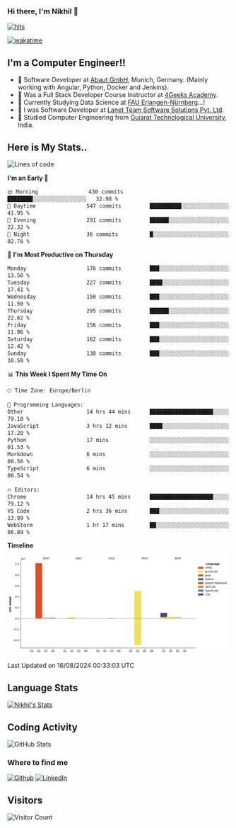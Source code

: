 ### Hi there, I'm Nikhil 👋

[![hits](https://hits.sh/github.com/silentsoft/hits.svg?color=2311cc)](https://hits.sh/github.com/silentsoft/hits/)

[![wakatime](https://wakatime.com/badge/user/369b6a3a-7953-4ff9-b7c7-be53d0a7ccc6.svg)](https://wakatime.com/@369b6a3a-7953-4ff9-b7c7-be53d0a7ccc6)

## I'm a  Computer Engineer!!

- 🌱 Software Developer at [Abaut GmbH](https://www.abaut.de/), Munich, Germany. (Mainly working with Angular, Python, Docker and Jenkins).
- 🌱 Was a Full Stack Developer Course Instructor at [4Geeks Academy](https://4geeks.com/).
- 🌱 Currently Studying Data Science at [FAU Erlangen-Nürnberg](https://www.fau.de/)...!
- 🌱 I was Software Developer at [Lanet Team Software Solutions Pvt. Ltd](https://lanetteam.com/).
- 🌱 Studied Computer Engineering from [Gujarat Technological University](https://www.gtu.ac.in/), India.

<h2>Here is My Stats..</h2>

<!--START_SECTION:waka-->
![Lines of code](https://img.shields.io/badge/From%20Hello%20World%20I%27ve%20Written-17.0%20million%20lines%20of%20code-blue)

**I'm an Early 🐤** 

```text
🌞 Morning                430 commits         ████████░░░░░░░░░░░░░░░░░   32.98 % 
🌆 Daytime                547 commits         ██████████░░░░░░░░░░░░░░░   41.95 % 
🌃 Evening                291 commits         ██████░░░░░░░░░░░░░░░░░░░   22.32 % 
🌙 Night                  36 commits          █░░░░░░░░░░░░░░░░░░░░░░░░   02.76 % 
```
📅 **I'm Most Productive on Thursday** 

```text
Monday                   176 commits         ███░░░░░░░░░░░░░░░░░░░░░░   13.50 % 
Tuesday                  227 commits         ████░░░░░░░░░░░░░░░░░░░░░   17.41 % 
Wednesday                150 commits         ███░░░░░░░░░░░░░░░░░░░░░░   11.50 % 
Thursday                 295 commits         ██████░░░░░░░░░░░░░░░░░░░   22.62 % 
Friday                   156 commits         ███░░░░░░░░░░░░░░░░░░░░░░   11.96 % 
Saturday                 162 commits         ███░░░░░░░░░░░░░░░░░░░░░░   12.42 % 
Sunday                   138 commits         ███░░░░░░░░░░░░░░░░░░░░░░   10.58 % 
```


📊 **This Week I Spent My Time On** 

```text
🕑︎ Time Zone: Europe/Berlin

💬 Programming Languages: 
Other                    14 hrs 44 mins      ████████████████████░░░░░   79.10 % 
JavaScript               3 hrs 12 mins       ████░░░░░░░░░░░░░░░░░░░░░   17.20 % 
Python                   17 mins             ░░░░░░░░░░░░░░░░░░░░░░░░░   01.53 % 
Markdown                 6 mins              ░░░░░░░░░░░░░░░░░░░░░░░░░   00.56 % 
TypeScript               6 mins              ░░░░░░░░░░░░░░░░░░░░░░░░░   00.54 % 

🔥 Editors: 
Chrome                   14 hrs 45 mins      ████████████████████░░░░░   79.12 % 
VS Code                  2 hrs 36 mins       ███░░░░░░░░░░░░░░░░░░░░░░   13.99 % 
WebStorm                 1 hr 17 mins        ██░░░░░░░░░░░░░░░░░░░░░░░   06.89 % 
```

**Timeline**

![Lines of Code chart](https://raw.githubusercontent.com/nikhilmaguwala/nikhilmaguwala/main/assets/bar_graph.png)


 Last Updated on 16/08/2024 00:33:03 UTC
<!--END_SECTION:waka-->

<h2>Language Stats</h2>

[![Nikhil's Stats](https://github-readme-stats.vercel.app/api/wakatime?username=nikhilmaguwala&layout=compact&title=Stats)](https://github.com/nikhilmaguwala)


<h2>Coding Activity</h2>

<p><img src="https://wakatime.com/share/@nikhilmaguwala/7dd532b8-3e5e-4c26-8c46-68cc27712a92.svg" alt="GitHub Stats"></p>

<h3>Where to find me</h3>
<p>
    <a href="https://github.com/nikhilmaguwala" target="_blank"><img alt="Github" src="https://img.shields.io/badge/GitHub-%2312100E.svg?&style=for-the-badge&logo=Github&logoColor=white" /></a>
    <a href="https://www.linkedin.com/in/nikhil-maguwala" target="_blank"><img alt="LinkedIn" src="https://img.shields.io/badge/linkedin-%230077B5.svg?&style=for-the-badge&logo=linkedin&logoColor=white" /></a> 
</p>


<h2>Visitors</h2>

![Visitor Count](https://profile-counter.glitch.me/nikhilmaguwala/count.svg)

[website]: https://nikhilmaguwala.github.io/
[instagram]: https://www.instagram.com/nikhil_maguwala/
[linkedin]: https://www.linkedin.com/in/nikhil-maguwala/

